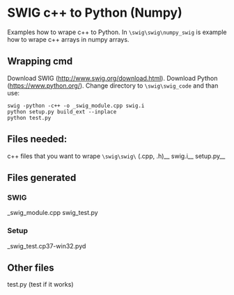 # SWIG c++ to Python (Numpy)
Examples how to wrape c++ to Python. 
In `\swig\swig\numpy_swig` is example how to wrape c++ arrays in numpy arrays.

## Wrapping cmd
Download SWIG (http://www.swig.org/download.html).
Download Python (https://www.python.org/).
Change directory to `\swig\swig_code` and than use:
```
swig -python -c++ -o _swig_module.cpp swig.i
python setup.py build_ext --inplace
python test.py
```

## Files needed:
c++ files that you want to wrape `\swig\swig\` (.cpp, .h)__
swig.i__
setup.py__

## Files generated 
### SWIG
_swig_module.cpp
swig_test.py
### Setup
_swig_test.cp37-win32.pyd
## Other files
test.py (test if it works)
